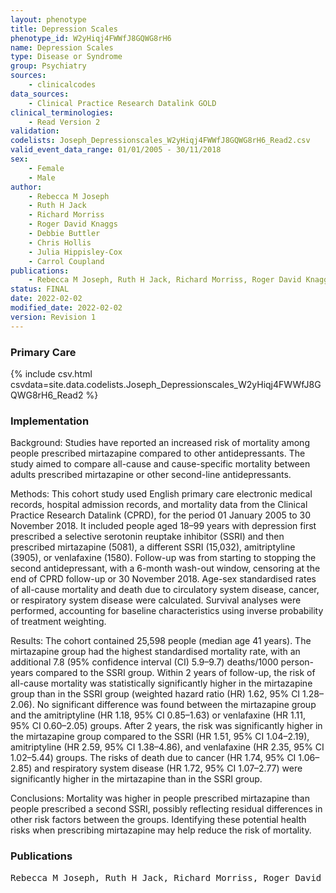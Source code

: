 ```yaml
---
layout: phenotype
title: Depression Scales
phenotype_id: W2yHiqj4FWWfJ8GQWG8rH6
name: Depression Scales
type: Disease or Syndrome
group: Psychiatry
sources: 
    - clinicalcodes
data_sources:
    - Clinical Practice Research Datalink GOLD
clinical_terminologies:
    - Read Version 2
validation:
codelists: Joseph_Depressionscales_W2yHiqj4FWWfJ8GQWG8rH6_Read2.csv
valid_event_data_range: 01/01/2005 - 30/11/2018
sex:
    - Female
    - Male
author:
    - Rebecca M Joseph
    - Ruth H Jack
    - Richard Morriss
    - Roger David Knaggs
    - Debbie Buttler
    - Chris Hollis
    - Julia Hippisley-Cox
    - Carrol Coupland
publications:
    - Rebecca M Joseph, Ruth H Jack, Richard Morriss, Roger David Knaggs, Debbie Buttler, Chris Hollis, Julia Hippisley-Cox, Carrol Coupland, The risk of all-cause and cause-specific mortality in people prescribed mirtazapine an active comparator cohort study using electronic health records. BMC Medicine, 20(43), 2022.
status: FINAL
date: 2022-02-02
modified_date: 2022-02-02
version: Revision 1
---
```


### Primary Care

{% include csv.html csvdata=site.data.codelists.Joseph_Depressionscales_W2yHiqj4FWWfJ8GQWG8rH6_Read2 %}

### Implementation

Background: 
Studies have reported an increased risk of mortality among people prescribed mirtazapine compared to other antidepressants. The study aimed to compare all-cause and cause-specific mortality between adults prescribed mirtazapine or other second-line antidepressants.

Methods: 
This cohort study used English primary care electronic medical records, hospital admission records, and mortality data from the Clinical Practice Research Datalink (CPRD), for the period 01 January 2005 to 30 November 2018. It included people aged 18–99 years with depression first prescribed a selective serotonin reuptake inhibitor (SSRI) and then prescribed mirtazapine (5081), a different SSRI (15,032), amitriptyline (3905), or venlafaxine (1580). Follow-up was from starting to stopping the second antidepressant, with a 6-month wash-out window, censoring at the end of CPRD follow-up or 30 November 2018. Age-sex standardised rates of all-cause mortality and death due to circulatory system disease, cancer, or respiratory system disease were calculated. Survival analyses were performed, accounting for baseline characteristics using inverse probability of treatment weighting.

Results: 
The cohort contained 25,598 people (median age 41 years). The mirtazapine group had the highest standardised mortality rate, with an additional 7.8 (95% confidence interval (CI) 5.9–9.7) deaths/1000 person-years compared to the SSRI group. Within 2 years of follow-up, the risk of all-cause mortality was statistically significantly higher in the mirtazapine group than in the SSRI group (weighted hazard ratio (HR) 1.62, 95% CI 1.28–2.06). No significant difference was found between the mirtazapine group and the amitriptyline (HR 1.18, 95% CI 0.85–1.63) or venlafaxine (HR 1.11, 95% CI 0.60–2.05) groups. After 2 years, the risk was significantly higher in the mirtazapine group compared to the SSRI (HR 1.51, 95% CI 1.04–2.19), amitriptyline (HR 2.59, 95% CI 1.38–4.86), and venlafaxine (HR 2.35, 95% CI 1.02–5.44) groups. The risks of death due to cancer (HR 1.74, 95% CI 1.06–2.85) and respiratory system disease (HR 1.72, 95% CI 1.07–2.77) were significantly higher in the mirtazapine than in the SSRI group. 

Conclusions: 
Mortality was higher in people prescribed mirtazapine than people prescribed a second SSRI, possibly reflecting residual differences in other risk factors between the groups. Identifying these potential health risks when prescribing mirtazapine may help reduce the risk of mortality.

### Publications

<pre>
Rebecca M Joseph, Ruth H Jack, Richard Morriss, Roger David Knaggs, Debbie Buttler, Chris Hollis, Julia Hippisley-Cox, Carrol Coupland, The risk of all-cause and cause-specific mortality in people prescribed mirtazapine an active comparator cohort study using electronic health records. BMC Medicine, 20(43), 2022.
</pre>
